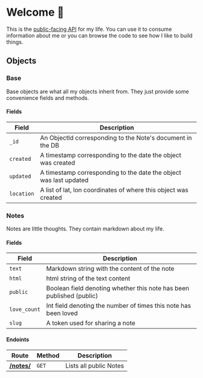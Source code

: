 # Welcome 👋
This is the [public-facing API](https://api.dhariri.com/) for my life. You can use it to consume
information about me or you can browse the code to see how I like to
build things.

## Objects
### Base
Base objects are what all my objects inherit from. They just provide some convenience fields and methods.

#### Fields
| Field | Description |
| --- | --- |
| `_id` | An ObjectId corresponding to the Note's document in the DB |
| `created` | A timestamp corresponding to the date the object was created
| `updated` | A timestamp corresponding to the date the object was last updated
| `location` | A list of lat, lon coordinates of where this object was created

### Notes
Notes are little thoughts. They contain markdown about my life.

#### Fields
| Field | Description |
| --- | --- |
| `text` | Markdown string with the content of the note |
| `html` | html string of the text content |
| `public` | Boolean field denoting whether this note has been published (public) |
| `love_count` | Int field denoting the number of times this note has been loved |
| `slug` | A token used for sharing a note |

#### Endoints
| Route | Method | Description |
| --- | --- | --- |
| [**/notes/**](https://api.dhariri.com/notes/) | `GET` | Lists all public Notes |